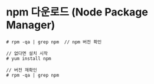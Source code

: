 # npm 다운로드 (Node Package Manager)
    # rpm -qa | grep npm  // npm 버전 확인 
    
    // 없다면 설치 시작
    # yum install npm
    
    // 버전 재확인
    # rpm -qa | grep npm
    
